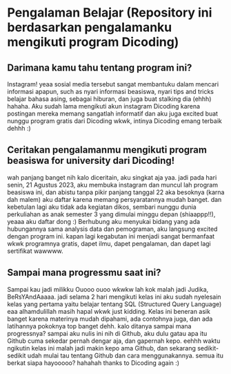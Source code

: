 # Pengalaman Belajar (Repository ini berdasarkan pengalamanku mengikuti program Dicoding)

Darimana kamu tahu tentang program ini?
--
Instagram! yeaa sosial media tersebut sangat membantuku dalam mencari informasi apapun, such as nyari informasi beasiswa, nyari tips and tricks belajar bahasa asing, sebagai hiburan, dan juga buat stalking dia (ehhh) hahaha. Aku sudah lama mengikuti akun instagram Dicoding karena postingan mereka memang sangatlah informatif dan aku juga excited buat nunggu program gratis dari Dicoding wkwk, intinya Dicoding emang terbaik dehhh :) 

Ceritakan pengalamanmu mengikuti program beasiswa for university dari Dicoding!
--
wah panjang banget nih kalo diceritain, aku singkat aja yaa. jadi pada hari senin, 21 Agustus 2023, aku membuka instagram dan muncul lah program beasiswa ini, dan abistu tanpa pikir panjang tanggal 22 aka besoknya (karna dah malem) aku daftar karena memang persyaratannya mudah banget. dan kebetulan lagi aku tidak ada kegiatan dikos, sembari nunggu dunia perkuliahan as anak semester 3 yang dimulai minggu depan (shiaappp!!), yeaaa aku daftar dong :) Berhubung aku menyukai bidang yang ada hubungannya sama analysis data dan pemograman, aku langsung excited dengan program ini. kapan lagi kegabutan ini menjadi sangat bermanfaat wkwk programnya gratis, dapet ilmu, dapet pengalaman, dan dapet lagi sertifikat wawwww.

Sampai mana progressmu saat ini?
--
Sampai kau jadi milikku Ouooo ouoo wkwkw lah kok malah jadi Judika, BeRsYAndAaaaa. jadi selama 2 hari mengikuti kelas ini aku sudah nyelesain kelas yang pertama yaitu belajar tentang SQL (Structured Query Language) eaa alhamdulillah masih hapal wkwk just kidding. Kelas ini beneran asik banget karena materinya mudah dipahami, ada contohnya juga, dan ada latihannya pokoknya top banget dehh. kalo ditanya sampai mana progressnya? sampai aku nulis ini nih di Github, aku dulu gatau apa itu Github cuma sekedar pernah dengar aja, dan gapernah kepo. eehhh waktu ngikutin kelas ini malah jadi makin kepo ama Github, dan sekarang sedikit-sedikit udah mulai tau tentang Github dan cara menggunakannya. semua itu berkat siapa hayooooo? hahahah thanks to Dicoding again :)
